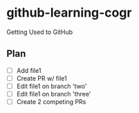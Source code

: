 # github-learning-cogr
Getting Used to GitHub

## Plan
- [ ] Add file1
- [ ] Create PR w/ file1
- [ ] Edit file1 on branch 'two' 
- [ ] Edit file1 on branch 'three'
- [ ] Create 2 competing PRs